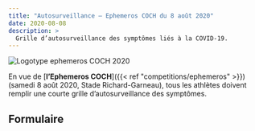 ```yaml
---
title: "Autosurveillance – Ephemeros COCH du 8 août 2020"
date: 2020-08-08
description: >
  Grille d’autosurveillance des symptômes liés à la COVID-19.
---
```


![Logotype ephemeros COCH 2020](/img/logo-ephemeros.png)

En vue de [**l’Ephemeros COCH**]({{< ref "competitions/ephemeros" >}}) (samedi 8 août 2020, Stade Richard-Garneau), tous les athlètes doivent remplir une courte grille d’autosurveillance des symptômes.


## Formulaire

<script type="text/javascript" src="//campagnes.corsaire-chaparral.org/form/generate.js?id=84"></script>